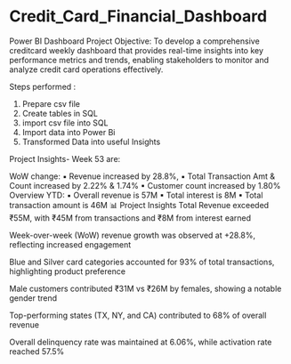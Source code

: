  # Credit_Card_Financial_Dashboard
Power BI Dashboard
Project Objective: To develop a comprehensive creditcard weekly dashboard that provides real-time insights into key performance metrics and trends, enabling stakeholders to monitor and analyze credit card operations effectively.

Steps performed : 
1. Prepare csv file
2. Create tables in SQL
3. import csv file into SQL
4. Import data into Power Bi
5. Transformed Data into useful Insights

Project Insights- Week 53 are:

 WoW change:
 ▪ Revenue increased by 28.8%,
 ▪ Total Transaction Amt & Count increased by 2.22% & 1.74%
 ▪ Customer count increased by 1.80%
  Overview YTD:
 ▪ Overall revenue is 57M
 ▪ Total interest is 8M
 ▪ Total transaction amount is 46M
 📊 Project Insights
  Total Revenue exceeded ₹55M, with ₹45M from transactions and ₹8M from interest earned

  Week-over-week (WoW) revenue growth was observed at +28.8%, reflecting increased engagement

  Blue and Silver card categories accounted for 93% of total transactions, highlighting product preference

  Male customers contributed ₹31M vs ₹26M by females, showing a notable gender trend

  Top-performing states (TX, NY, and CA) contributed to 68% of overall revenue

  Overall delinquency rate was maintained at 6.06%, while activation rate reached 57.5%


   
   

